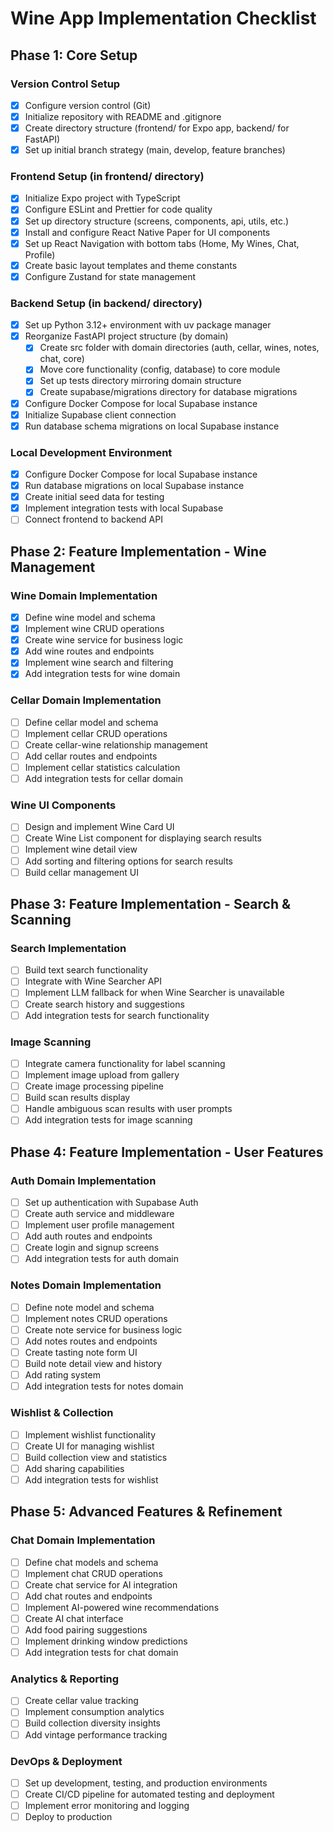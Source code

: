 # Wine App Implementation Checklist

## Phase 1: Core Setup

### Version Control Setup
- [x] Configure version control (Git)
- [x] Initialize repository with README and .gitignore
- [x] Create directory structure (frontend/ for Expo app, backend/ for FastAPI)
- [x] Set up initial branch strategy (main, develop, feature branches)

### Frontend Setup (in frontend/ directory)
- [x] Initialize Expo project with TypeScript
- [x] Configure ESLint and Prettier for code quality
- [x] Set up directory structure (screens, components, api, utils, etc.)
- [x] Install and configure React Native Paper for UI components
- [x] Set up React Navigation with bottom tabs (Home, My Wines, Chat, Profile)
- [x] Create basic layout templates and theme constants
- [x] Configure Zustand for state management

### Backend Setup (in backend/ directory)
- [x] Set up Python 3.12+ environment with uv package manager
- [x] Reorganize FastAPI project structure (by domain)
  - [x] Create src folder with domain directories (auth, cellar, wines, notes, chat, core)
  - [x] Move core functionality (config, database) to core module
  - [x] Set up tests directory mirroring domain structure
  - [x] Create supabase/migrations directory for database migrations
- [x] Configure Docker Compose for local Supabase instance
- [x] Initialize Supabase client connection
- [x] Run database schema migrations on local Supabase instance

### Local Development Environment
- [x] Configure Docker Compose for local Supabase instance
- [x] Run database migrations on local Supabase instance
- [x] Create initial seed data for testing
- [x] Implement integration tests with local Supabase
- [ ] Connect frontend to backend API

## Phase 2: Feature Implementation - Wine Management

### Wine Domain Implementation
- [x] Define wine model and schema
- [x] Implement wine CRUD operations
- [x] Create wine service for business logic
- [x] Add wine routes and endpoints
- [x] Implement wine search and filtering
- [x] Add integration tests for wine domain

### Cellar Domain Implementation
- [ ] Define cellar model and schema
- [ ] Implement cellar CRUD operations
- [ ] Create cellar-wine relationship management
- [ ] Add cellar routes and endpoints
- [ ] Implement cellar statistics calculation
- [ ] Add integration tests for cellar domain

### Wine UI Components
- [ ] Design and implement Wine Card UI
- [ ] Create Wine List component for displaying search results
- [ ] Implement wine detail view
- [ ] Add sorting and filtering options for search results
- [ ] Build cellar management UI

## Phase 3: Feature Implementation - Search & Scanning

### Search Implementation
- [ ] Build text search functionality
- [ ] Integrate with Wine Searcher API
- [ ] Implement LLM fallback for when Wine Searcher is unavailable
- [ ] Create search history and suggestions
- [ ] Add integration tests for search functionality

### Image Scanning
- [ ] Integrate camera functionality for label scanning
- [ ] Implement image upload from gallery
- [ ] Create image processing pipeline
- [ ] Build scan results display
- [ ] Handle ambiguous scan results with user prompts
- [ ] Add integration tests for image scanning

## Phase 4: Feature Implementation - User Features

### Auth Domain Implementation
- [ ] Set up authentication with Supabase Auth
- [ ] Create auth service and middleware
- [ ] Implement user profile management
- [ ] Add auth routes and endpoints
- [ ] Create login and signup screens
- [ ] Add integration tests for auth domain

### Notes Domain Implementation
- [ ] Define note model and schema
- [ ] Implement notes CRUD operations
- [ ] Create note service for business logic
- [ ] Add notes routes and endpoints
- [ ] Create tasting note form UI
- [ ] Build note detail view and history
- [ ] Add rating system
- [ ] Add integration tests for notes domain

### Wishlist & Collection
- [ ] Implement wishlist functionality
- [ ] Create UI for managing wishlist
- [ ] Build collection view and statistics
- [ ] Add sharing capabilities
- [ ] Add integration tests for wishlist

## Phase 5: Advanced Features & Refinement

### Chat Domain Implementation
- [ ] Define chat models and schema
- [ ] Implement chat CRUD operations
- [ ] Create chat service for AI integration
- [ ] Add chat routes and endpoints
- [ ] Implement AI-powered wine recommendations
- [ ] Create AI chat interface
- [ ] Add food pairing suggestions
- [ ] Implement drinking window predictions
- [ ] Add integration tests for chat domain

### Analytics & Reporting
- [ ] Create cellar value tracking
- [ ] Implement consumption analytics
- [ ] Build collection diversity insights
- [ ] Add vintage performance tracking

### DevOps & Deployment
- [ ] Set up development, testing, and production environments
- [ ] Create CI/CD pipeline for automated testing and deployment
- [ ] Implement error monitoring and logging
- [ ] Deploy to production 